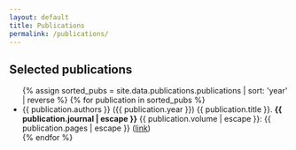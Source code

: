 ```yaml
---
layout: default
title: Publications
permalink: /publications/
---
```

## Selected publications

<ul>
{% assign sorted_pubs = site.data.publications.publications | sort: 'year' | reverse %}
{% for publication in sorted_pubs %}
  <li>
  	{{ publication.authors }}
  	({{ publication.year }})
  	{{ publication.title }}.
  	<strong>{{ publication.journal | escape }}</strong>
    {{ publication.volume | escape }}:
    {{ publication.pages | escape }}
    (<a href="{{ publication.pub_url  | escape}}">link</a>)
  </li>
{% endfor %}
</ul>